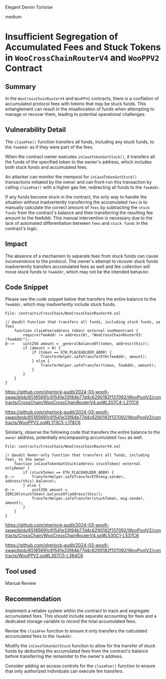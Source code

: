 Elegant Denim Tortoise

medium

# Insufficient Segregation of Accumulated Fees and Stuck Tokens in `WooCrossChainRouterV4` and `WooPPV2` Contract

## Summary
In the `WooCrossChainRouterV4` and `WooPPV2` contracts, there is a conflation of accumulated protocol fees with tokens that may be stuck funds. This entanglement can result in the misallocation of funds when attempting to manage or recover them, leading to potential operational challenges.

## Vulnerability Detail
The `claimFee()` function transfers all funds, including any stuck funds, to the `feeAddr` as if they were part of the fees. 

When the contract owner executes `inCaseTokenGotStuck()`, it transfers all the funds of the specified token to the owner's address, which includes both stuck funds and accumulated fees.

An attacker can monitor the mempool for `inCaseTokenGotStuck()` transactions initiated by the owner and can front-run this transaction by calling `claimFee()` with a higher gas fee, redirecting all funds to the `feeAddr`.

If any funds become stuck in the contract, the only way to handle the situation without inadvertently transferring the accumulated `fees` is to manually calculate the correct amount of `fees` by subtracting the `stuck funds` from the contract's balance and then transferring the resulting fee amount to the feeAddr. This manual intervention is necessary due to the lack of automated differentiation between `fees` and `stuck funds` in the contract's logic.

## Impact
The absence of a mechanism to separate fees from stuck funds can cause inconvenience to the protocol. The owner's attempt to recover stuck funds inadvertently transfers accumulated fees as well and fee collection will move stuck funds to `feeAddr`, which may not be the intended behavior. 

## Code Snippet
Please see the code snippet below that transfers the entire balance to the `feeAddr`, which may inadvertently include stuck funds.

```solidity
File: contracts/CrossChain/WooCrossChainRouterV4.sol

// @audit Function that transfers all funds, including stuck funds, as fees
    function claimFee(address token) external nonReentrant {
        require(feeAddr != address(0), "WooCrossChainRouterV3: !feeAddr");
@-->    uint256 amount = _generalBalanceOf(token, address(this));
        if (amount > 0) {
            if (token == ETH_PLACEHOLDER_ADDR) {
                TransferHelper.safeTransferETH(feeAddr, amount);
            } else {
                TransferHelper.safeTransfer(token, feeAddr, amount);
            }
        }
    }
}
```
https://github.com/sherlock-audit/2024-03-woofi-swap/blob/65185691c91541e33f84b77d4c6290182f137092/WooPoolV2/contracts/CrossChain/WooCrossChainRouterV4.sol#L207C4-L217C6

https://github.com/sherlock-audit/2024-03-woofi-swap/blob/65185691c91541e33f84b77d4c6290182f137092/WooPoolV2/contracts/WooPPV2.sol#L173C5-L178C6

Similarly, observe the following code that transfers the entire balance to the `owner` address, potentially encompassing accumulated `fees` as well.

```solidity
File: contracts/CrossChain/WooCrossChainRouterV4.sol

// @audit Owner-only function that transfers all funds, including fees, to the owner
    function inCaseTokenGotStuck(address stuckToken) external onlyOwner {
        if (stuckToken == ETH_PLACEHOLDER_ADDR) {
@-->        TransferHelper.safeTransferETH(msg.sender, address(this).balance);
        } else {
@-->        uint256 amount = IERC20(stuckToken).balanceOf(address(this));
            TransferHelper.safeTransfer(stuckToken, msg.sender, amount);
        }
    }
}
```
https://github.com/sherlock-audit/2024-03-woofi-swap/blob/65185691c91541e33f84b77d4c6290182f137092/WooPoolV2/contracts/CrossChain/WooCrossChainRouterV4.sol#L530C1-L537C6

https://github.com/sherlock-audit/2024-03-woofi-swap/blob/65185691c91541e33f84b77d4c6290182f137092/WooPoolV2/contracts/WooPPV2.sol#L357C5-L364C6

## Tool used

Manual Review

## Recommendation
Implement a reliable system within the contract to track and segregate accumulated fees. This should include separate accounting for fees and a dedicated storage variable to record the total accumulated fees.

Revise the `claimFee` function to ensure it only transfers the calculated accumulated fees to the `feeAddr`.

Modify the `inCaseTokenGotStuck` function to allow for the transfer of stuck funds by deducting the accumulated fees from the contract's balance before transferring the remainder to the owner's address.

Consider adding an access controls for the `claimFee()` function to ensure that only authorized individuals can execute fee transfers.
